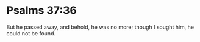 # Psalms 37:36

But he passed away, and behold, he was no more; though I sought him, he could not be found.
